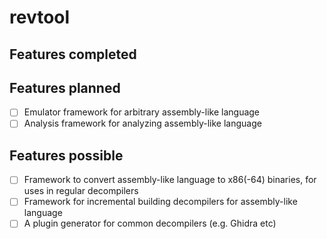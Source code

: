 # revtool

## Features completed

## Features planned

- [ ] Emulator framework for arbitrary assembly-like language
- [ ] Analysis framework for analyzing assembly-like language

## Features possible

- [ ] Framework to convert assembly-like language to x86(-64) binaries, for uses in regular decompilers
- [ ] Framework for incremental building decompilers for assembly-like language
- [ ] A plugin generator for common decompilers (e.g. Ghidra etc)
